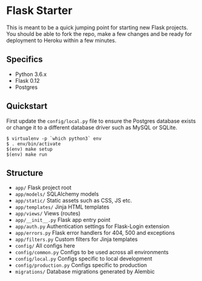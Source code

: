 Flask Starter
=============

This is meant to be a quick jumping point for starting new Flask projects. You
should be able to fork the repo, make a few changes and be ready for deployment
to Heroku within a few minutes.


Specifics
---------

- Python 3.6.x
- Flask 0.12
- Postgres


Quickstart
----------

First update the `config/local.py` file to ensure the Postgres database exists
or change it to a different database driver such as MySQL or SQLite.

```
$ virtualenv -p `which python3` env
$ . env/bin/activate
$(env) make setup
$(env) make run
```


Structure
---------

- `app/` Flask project root
- `app/models/` SQLAlchemy models
- `app/static/` Static assets such as CSS, JS etc.
- `app/templates/` Jinja HTML templates
- `app/views/` Views (routes)
- `app/__init__.py` Flask app entry point
- `app/auth.py` Authentication settings for Flask-Login extension
- `app/errors.py` Flask error handlers for 404, 500 and exceptions
- `app/filters.py` Custom filters for Jinja templates
- `config/` All configs here
- `config/common.py` Configs to be used across all environments
- `config/local.py` Configs specific to local development
- `config/production.py` Configs specific to production
- `migrations/` Database migrations generated by Alembic
